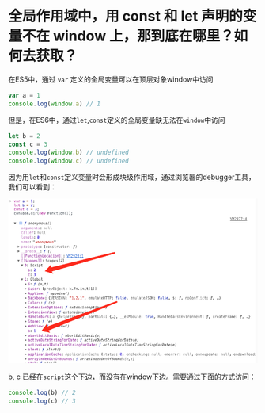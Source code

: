 # 全局作用域中，用 const 和 let 声明的变量不在 window 上，那到底在哪里？如何去获取？

在ES5中，通过 `var` 定义的全局变量可以在顶层对象window中访问

```js
var a = 1
console.log(window.a) // 1
```

但是，在ES6中，通过`let`,`const`定义的全局变量缺无法在`window`中访问

```js
let b = 2
const c = 3
console.log(window.b) // undefined
console.log(window.c) // undefined
```

因为用`let`和`const`定义变量时会形成块级作用域，通过浏览器的debugger工具，我们可以看到：

![](./1.png)

b, c 已经在`script`这个下边，而没有在window下边。需要通过下面的方式访问：

```js
console.log(b) // 2
console.log(c) // 3
```